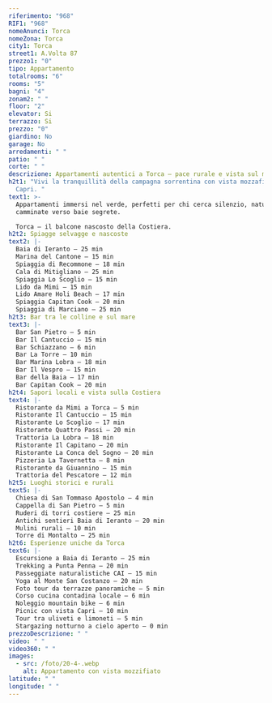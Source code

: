 ```yaml
---
riferimento: "968"
RIF1: "968"
nomeAnunci: Torca
nomeZona: Torca
city1: Torca
street1: A.Volta 87
prezzo1: "0"
tipo: Appartamento
totalrooms: "6"
rooms: "5"
bagni: "4"
zonam2: " "
floor: "2"
elevator: Si
terrazzo: Si
prezzo: "0"
giardino: No
garage: No
arredamenti: " "
patio: " "
corte: " "
descrizione: Appartamenti autentici a Torca – pace rurale e vista sul mare
h2t1: "Vivi la tranquillità della campagna sorrentina con vista mozzafiato su
  Capri. "
text1: >-
  Appartamenti immersi nel verde, perfetti per chi cerca silenzio, natura e
  camminate verso baie segrete.

  Torca – il balcone nascosto della Costiera.
h2t2: Spiagge selvagge e nascoste
text2: |-
  Baia di Ieranto – 25 min
  Marina del Cantone – 15 min
  Spiaggia di Recommone – 18 min
  Cala di Mitigliano – 25 min
  Spiaggia Lo Scoglio – 15 min
  Lido da Mimi – 15 min
  Lido Amare Holi Beach – 17 min
  Spiaggia Capitan Cook – 20 min
  Spiaggia di Marciano – 25 min
h2t3: Bar tra le colline e sul mare
text3: |-
  Bar San Pietro – 5 min
  Bar Il Cantuccio – 15 min
  Bar Schiazzano – 6 min
  Bar La Torre – 10 min
  Bar Marina Lobra – 18 min
  Bar Il Vespro – 15 min
  Bar della Baia – 17 min
  Bar Capitan Cook – 20 min
h2t4: Sapori locali e vista sulla Costiera
text4: |-
  Ristorante da Mimi a Torca – 5 min
  Ristorante Il Cantuccio – 15 min
  Ristorante Lo Scoglio – 17 min
  Ristorante Quattro Passi – 20 min
  Trattoria La Lobra – 18 min
  Ristorante Il Capitano – 20 min
  Ristorante La Conca del Sogno – 20 min
  Pizzeria La Tavernetta – 8 min
  Ristorante da Giuannino – 15 min
  Trattoria del Pescatore – 12 min
h2t5: Luoghi storici e rurali
text5: |-
  Chiesa di San Tommaso Apostolo – 4 min
  Cappella di San Pietro – 5 min
  Ruderi di torri costiere – 25 min
  Antichi sentieri Baia di Ieranto – 20 min
  Mulini rurali – 10 min
  Torre di Montalto – 25 min
h2t6: Esperienze uniche da Torca
text6: |-
  Escursione a Baia di Ieranto – 25 min
  Trekking a Punta Penna – 20 min
  Passeggiate naturalistiche CAI – 15 min
  Yoga al Monte San Costanzo – 20 min
  Foto tour da terrazze panoramiche – 5 min
  Corso cucina contadina locale – 6 min
  Noleggio mountain bike – 6 min
  Picnic con vista Capri – 10 min
  Tour tra uliveti e limoneti – 5 min
  Stargazing notturno a cielo aperto – 0 min
prezzoDescrizione: " "
video: " "
video360: " "
images:
  - src: /foto/20-4-.webp
    alt: Appartamento con vista mozzifiato
latitude: " "
longitude: " "
---
```

